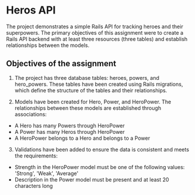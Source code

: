 # Heros API

The project demonstrates a simple Rails API for tracking heroes and their superpowers. The primary objectives of this assignment were to create a Rails API backend with at least three resources (three tables) and establish relationships between the models.

## Objectives of the assignment

1. The project has three database tables: heroes, powers, and hero_powers. These tables have been created using Rails migrations, which define the structure of the tables and their relationships.

2. Models have been created for Hero, Power, and HeroPower. 
The relationships between these models are established through associations:

- A Hero has many Powers through HeroPower
- A Power has many Heros through HeroPower
- A HeroPower belongs to a Hero and belongs to a Power

3. Validations have been added to ensure the data is consistent and meets the requirements:
- Strength in the HeroPower model must be one of the following values: 'Strong', 'Weak', 'Average'
- Description in the Power model must be present and at least 20 characters long
